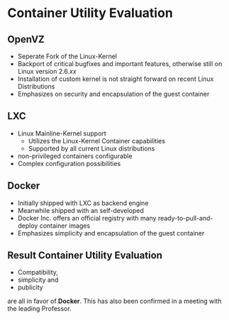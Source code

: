 # Container Utility Evaluation

## OpenVZ
* Seperate Fork of the Linux-Kernel
* Backport of critical bugfixes and important features, otherwise still on Linux
  version 2.6.*xx*
* Installation of custom kernel is not straight forward on recent Linux
  Distributions
* Emphasizes on security and encapsulation of the guest container

## LXC
* Linux Mainline-Kernel support
    * Utilizes the Linux-Kernel Container capabilities
    * Supported by all current Linux distributions
* non-privileged containers configurable
* Complex configuration possibilities

## Docker
* Initially shipped with LXC as backend engine
* Meanwhile shipped with an self-developed
* Docker Inc. offers an official registry with many ready-to-pull-and-deploy container images
* Emphasizes simplicity and encapsulation of the guest container

## Result Container Utility Evaluation
* Compatibility,
* simplicity and
* publicity 

are all in favor of **Docker**. 
This has also been confirmed in a meeting with the leading Professor.
